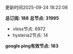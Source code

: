 更新时间2025-09-24 18:22:08

**总订阅: 188**
**总节点: 31995**
- vless节点: 6972
- hysteria2节点: 14

**google ping有效节点: 183**
